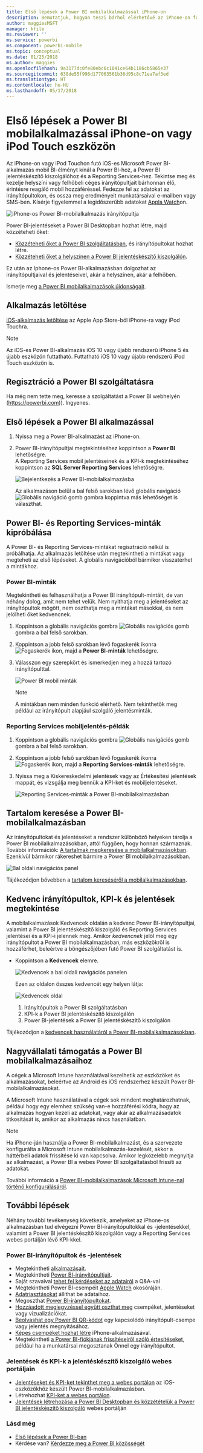 ```yaml
---
title: Első lépések a Power BI mobilalkalmazással iPhone-on
description: Bemutatjuk, hogyan teszi bárhol elérhetővé az iPhone-on futó iOS-es Microsoft Power BI-alkalmazás a Power BI-t, a helyszíni és felhőbeli üzleti információkhoz való mobil hozzáféréssel együtt.
author: maggiesMSFT
manager: kfile
ms.reviewer: ''
ms.service: powerbi
ms.component: powerbi-mobile
ms.topic: conceptual
ms.date: 01/25/2018
ms.author: maggies
ms.openlocfilehash: 9a3177dc0fe80ebc6c1041ce64b1186cb5865e37
ms.sourcegitcommit: 638de55f996d177063561b36d95c8c71ea7af3ed
ms.translationtype: HT
ms.contentlocale: hu-HU
ms.lasthandoff: 05/17/2018
---
```

# <a name="get-started-with-the-power-bi-mobile-app-on-an-iphone-or-ipod-touch"></a>Első lépések a Power BI mobilalkalmazással iPhone-on vagy iPod Touch eszközön
Az iPhone-on vagy iPod Touchon futó iOS-es Microsoft Power BI-alkalmazás mobil BI-élményt kínál a Power BI-hoz, a Power BI jelentéskészítő kiszolgálóhoz és a Reporting Services-hez. Tekintse meg és kezelje helyszíni vagy felhőbeli céges irányítópultjait bárhonnan élő, érintésre reagáló mobil hozzáféréssel. Fedezze fel az adatokat az irányítópultokon, és ossza meg eredményeit munkatársaival e-mailben vagy SMS-ben. Kísérje figyelemmel a legidőszerűbb adatokat [Appla Watch](mobile-apple-watch.md)on.  

![iPhone-os Power BI-mobilalkalmazás irányítópultja](media/mobile-iphone-app-get-started/power-bi-mobile-get-started-dash.png)

Power BI-jelentéseket a Power BI Desktopban hozhat létre, majd közzéteheti őket:

* [Közzéteheti őket a Power BI szolgáltatásban](service-get-started.md), és irányítópultokat hozhat létre.
* [Közzéteheti őket a helyszínen a Power BI jelentéskészítő kiszolgálón](report-server/quickstart-create-powerbi-report.md).

Ez után az Iphone-os Power BI-alkalmazásban dolgozhat az irányítópultjaival és jelentéseivel, akár a helyszínen, akár a felhőben.

Ismerje meg [a Power BI mobilalkalmazások újdonságait](mobile-whats-new-in-the-mobile-apps.md).

## <a name="download-the-app"></a>Alkalmazás letöltése
[iOS-alkalmazás letöltése](http://go.microsoft.com/fwlink/?LinkId=522062 "iPhone-alkalmazás letöltése") az Apple App Store-ból iPhone-ra vagy iPod Touchra.

> [!NOTE]
> Az iOS-es Power BI-alkalmazás iOS 10 vagy újabb rendszerű iPhone 5 és újabb eszközön futtatható. Futtatható iOS 10 vagy újabb rendszerű iPod Touch eszközön is.
> 
> 

## <a name="sign-up-for-the-power-bi-service"></a>Regisztráció a Power BI szolgáltatásra
Ha még nem tette meg, keresse a szolgáltatást a Power BI webhelyén (https://powerbi.com)). Ingyenes.

## <a name="get-started-with-the-power-bi-app"></a>Első lépések a Power BI alkalmazással
1. Nyissa meg a Power BI-alkalmazást az iPhone-on.
2. Power BI-irányítópultjai megtekintéséhez koppintson a **Power BI** lehetőségre.  
   A Reporting Services mobil jelentéseinek és a KPI-k megtekintéséhez koppintson az **SQL Server Reporting Services** lehetőségre.
   
   ![Bejelentkezés a Power BI-mobilalkalmazásba](media/mobile-iphone-app-get-started/power-bi-connect-to-login.png)
   
   Az alkalmazáson belül a bal felső sarokban lévő globális navigáció ![Globális navigáció gomb](media/mobile-iphone-app-get-started/power-bi-iphone-global-nav-button.png) gombra koppintva más lehetőséget is választhat. 

## <a name="try-the-power-bi-and-reporting-services-samples"></a>Power BI- és Reporting Services-minták kipróbálása
A Power BI- és Reporting Services-mintákat regisztráció nélkül is próbálhatja. Az alkalmazás letöltése után megtekintheti a mintákat vagy megteheti az első lépéseket. A globális navigációból bármikor visszatérhet a mintákhoz.

### <a name="power-bi-samples"></a>Power BI-minták
Megtekintheti és felhasználhatja a Power BI irányítópult-mintáit, de van néhány dolog, amit nem tehet velük. Nem nyithatja meg a jelentéseket az irányítópultok mögött, nem oszthatja meg a mintákat másokkal, és nem jelölheti őket kedvencnek.

1. Koppintson a globális navigációs gombra ![Globális navigációs gomb](media/mobile-iphone-app-get-started/power-bi-iphone-global-nav-button.png) gombra a bal felső sarokban.
2. Koppintson a jobb felső sarokban lévő fogaskerék ikonra ![Fogaskerék ikon](media/mobile-iphone-app-get-started/power-bi-ios-gear-icon.png), majd a **Power BI-minták** lehetőségre.
3. Válasszon egy szerepkört és ismerkedjen meg a hozzá tartozó irányítópulttal.  
   
   ![Power BI mobil minták](media/mobile-iphone-app-get-started/power-bi-iphone-powerbi-samples.png)
   
   > [!NOTE]
   > A mintákban nem minden funkció elérhető. Nem tekinthetők meg például az irányítópult alapjául szolgáló jelentésminták. 
   > 
   > 

### <a name="reporting-services-mobile-report-samples"></a>Reporting Services mobiljelentés-példák
1. Koppintson a globális navigációs gombra ![Globális navigációs gomb](media/mobile-iphone-app-get-started/power-bi-iphone-global-nav-button.png) gombra a bal felső sarokban.
2. Koppintson a jobb felső sarokban lévő fogaskerék ikonra ![Fogaskerék ikon](media/mobile-iphone-app-get-started/power-bi-ios-gear-icon.png), majd a **Reporting Services-minták** lehetőségre.
3. Nyissa meg a Kiskereskedelmi jelentések vagy az Értékesítési jelentések mappát, és vizsgálja meg bennük a KPI-ket és mobiljelentéseket.
   
   ![Reporting Services-minták a Power BI-mobilalkalmazásban](media/mobile-iphone-app-get-started/power-bi-iphone-ssrs-samples.png)

## <a name="find-your-content-in-the-power-bi-mobile-apps"></a>Tartalom keresése a Power BI-mobilalkalmazásban
Az irányítópultokat és jelentéseket a rendszer különböző helyeken tárolja a Power BI mobilalkalmazásokban, attól függően, hogy honnan származnak. További információk: [A tartalmak megkeresése a mobilalkalmazásokban](mobile-apps-find-content-mobile-devices.md). Ezenkívül bármikor rákereshet bármire a Power BI mobilalkalmazásokban. 

![Bal oldali navigációs panel](media/mobile-iphone-app-get-started/power-bi-iphone-left-nav.png)

Tájékozódjon bővebben a [tartalom kereséséről a mobilalkalmazásokban](mobile-apps-find-content-mobile-devices.md).

## <a name="view-your-favorite-dashboards-kpis-and-reports"></a>Kedvenc irányítópultok, KPI-k és jelentések megtekintése
A mobilalkalmazások Kedvencek oldalán a kedvenc Power BI-irányítópultjai, valamint a Power BI jelentéskészítő kiszolgáló és Reporting Services jelentései és a KPI-i jelennek meg. Amikor *kedvencnek* jelöl meg egy irányítópultot a Power BI mobilalkalmazásban, más eszközökről is hozzáférhet, beleértve a böngészőjében futó Power BI szolgáltatást is. 

* Koppintson a **Kedvencek** elemre.
  
   ![Kedvencek a bal oldali navigációs panelen](media/mobile-iphone-app-get-started/power-bi-iphone-favorites-nav.png)
  
   Ezen az oldalon összes kedvencét egy helyen látja:
  
   ![Kedvencek oldal](media/mobile-iphone-app-get-started/power-bi-iphone-faves-report-server-number-callouts.png)
  
  1. Irányítópultok a Power BI szolgáltatásban
  2. KPI-k a Power BI jelentéskészítő kiszolgálón
  3. Power BI-jelentések a Power BI jelentéskészítő kiszolgálón

Tájékozódjon a [kedvencek használatáról a Power BI-mobilalkalmazásokban](mobile-apps-favorites.md).

## <a name="enterprise-support-for-the-power-bi-mobile-apps"></a>Nagyvállalati támogatás a Power BI mobilalkalmazásaihoz
A cégek a Microsoft Intune használatával kezelhetik az eszközöket és alkalmazásokat, beleértve az Android és iOS rendszerhez készült Power BI-mobilalkalmazásokat.

A Microsoft Intune használatával a cégek sok mindent meghatározhatnak, például hogy egy elemhez szükség van-e hozzáférési kódra, hogy az alkalmazás hogyan kezeli az adatokat, vagy akár az alkalmazásadatok titkosítását is, amikor az alkalmazás nincs használatban.

> [!NOTE]
> Ha iPhone-ján használja a Power BI-mobilalkalmazást, és a szervezete konfigurálta a Microsoft Intune mobilalkalmazás-kezelését, akkor a háttérbeli adatok frissítése ki van kapcsolva. Amikor legközelebb megnyitja az alkalmazást, a Power BI a webes Power BI szolgáltatásból frissíti az adatokat.
> 
> 

További információ a [Power BI-mobilalkalmazások Microsoft Intune-nal történő konfigurálásáról](service-admin-mobile-intune.md). 

## <a name="next-steps"></a>További lépések
Néhány további tevékenység következik, amelyeket az iPhone-os alkalmazásban tud elvégezni Power BI-irányítópultokkal és -jelentésekkel, valamint a Power BI jelentéskészítő kiszolgálón vagy a Reporting Services webes portálján lévő KPI-kkel.

### <a name="power-bi-dashboards-and-reports"></a>Power BI-irányítópultok és -jelentések
* Megtekintheti [alkalmazásait](service-install-use-apps.md).
* Megtekintheti [Power BI-irányítópultjait](mobile-apps-view-dashboard.md).
* Saját szavaival [tehet fel kérdéseket az adatairól](mobile-apps-ios-qna.md) a Q&A-val
* Megtekintheti Power BI-csempéit [Apple Watch](mobile-apple-watch.md) okosóráján.
* [Adatriasztásokat](mobile-set-data-alerts-in-the-mobile-apps.md) állíthat be adataihoz.
* Megoszthat [Power BI-irányítópultokat](mobile-share-dashboard-from-the-mobile-apps.md).
* [Hozzáadott megjegyzéssel együtt oszthat meg](mobile-annotate-and-share-a-tile-from-the-mobile-apps.md) csempéket, jelentéseket vagy vizualizációkat.
* [Beolvashat egy Power BI QR-kódot](mobile-apps-qr-code.md) egy kapcsolódó irányítópult-csempe vagy jelentés megnyitásához.
* [Képes csempéket hozhat létre](mobile-iphone-app-get-started.md) iPhone-alkalmazásával.
* Megtekintheti [a Power BI-fiókjának frissítéseiről szóló értesítéseket](mobile-apps-notification-center.md), például ha a munkatársai megosztanak Önnel egy irányítópultot.

### <a name="reports-and-kpis-on-the-report-server-web-portals"></a>Jelentések és KPI-k a jelentéskészítő kiszolgáló webes portáljain
* [Jelentéseket és KPI-ket tekinthet meg a webes portálon](mobile-app-ssrs-kpis-mobile-on-premises-reports.md) az iOS-eszközökhöz készült Power BI-mobilalkalmazásban.
* Létrehozhat [KPI-ket a webes portálon](https://docs.microsoft.com/sql/reporting-services/working-with-kpis-in-reporting-services).
* [Jelentések létrehozása a Power BI Desktopban és közzétételük a Power BI jelentéskészítő kiszolgáló](report-server/quickstart-create-powerbi-report.md) webes portálján

### <a name="see-also"></a>Lásd még
* [Első lépések a Power BI-ban](service-get-started.md)
* Kérdése van? [Kérdezze meg a Power BI közösségét](http://community.powerbi.com/)


